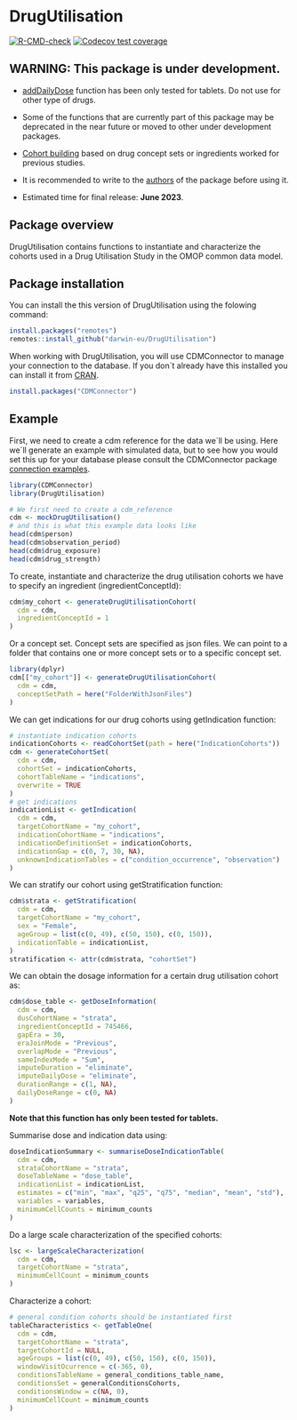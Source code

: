 
<!-- README.md is generated from README.Rmd. Please edit that file -->

# DrugUtilisation

<!-- badges: start -->

[![R-CMD-check](https://github.com/darwin-eu/DrugUtilisation/actions/workflows/R-CMD-check.yaml/badge.svg)](https://github.com/darwin-eu/DrugUtilisation/actions/workflows/R-CMD-check.yaml)
[![Codecov test
coverage](https://codecov.io/gh/darwin-eu/DrugUtilisation/branch/main/graph/badge.svg)](https://app.codecov.io/gh/darwin-eu/DrugUtilisation?branch=main)
<!-- badges: end -->

## WARNING: This package is under development.

- [addDailyDose](https://github.com/darwin-eu/DrugUtilisation/blob/main/R/addDailyDose.R)
  function has been only tested for tablets. Do not use for other type of drugs.

- Some of the functions that are currently part of this package may be
  deprecated in the near future or moved to other under development
  packages.

- [Cohort
  building](https://github.com/darwin-eu/DrugUtilisation/blob/main/R/generateDrugUtilisationCohort.R)
  based on drug concept sets or ingredients worked for previous studies.

- It is recommended to write to the
  [authors](https://github.com/darwin-eu/DrugUtilisation/blob/main/DESCRIPTION) of
  the package before using it.

- Estimated time for final release: **June 2023**.

## Package overview

DrugUtilisation contains functions to instantiate and characterize the
cohorts used in a Drug Utilisation Study in the OMOP common data model.

## Package installation

You can install the this version of DrugUtilisation using the folowing
command:

``` r
install.packages("remotes")
remotes::install_github("darwin-eu/DrugUtilisation")
```

When working with DrugUtilisation, you will use CDMConnector to manage
your connection to the database. If you don´t already have this
installed you can install it from
[CRAN](https://CRAN.R-project.org/package=CDMConnector).

``` r
install.packages("CDMConnector")
```

## Example

First, we need to create a cdm reference for the data we´ll be using.
Here we´ll generate an example with simulated data, but to see how you
would set this up for your database please consult the CDMConnector
package [connection
examples](https://darwin-eu.github.io/CDMConnector/articles/DBI_connection_examples.html).

``` r
library(CDMConnector)
library(DrugUtilisation)

# We first need to create a cdm_reference
cdm <- mockDrugUtilisation()
# and this is what this example data looks like
head(cdm$person)
head(cdm$observation_period)
head(cdm$drug_exposure)
head(cdm$drug_strength)
```

To create, instantiate and characterize the drug utilisation cohorts we
have to specify an ingredient (ingredientConceptId):

``` r
cdm$my_cohort <- generateDrugUtilisationCohort(
  cdm = cdm,
  ingredientConceptId = 1
)
```

Or a concept set. Concept sets are specified as json files. We can point
to a folder that contains one or more concept sets or to a specific
concept set.

``` r
library(dplyr)
cdm[["my_cohort"]] <- generateDrugUtilisationCohort(
  cdm = cdm,
  conceptSetPath = here("FolderWithJsonFiles")
)
```

We can get indications for our drug cohorts using getIndication
function:

``` r
# instantiate indication cohorts
indicationCohorts <- readCohortSet(path = here("IndicationCohorts"))
cdm <- generateCohortSet(
  cdm = cdm,
  cohortSet = indicationCohorts,
  cohortTableName = "indications",
  overwrite = TRUE
)
# get indications
indicationList <- getIndication(
  cdm = cdm,
  targetCohortName = "my_cohort",
  indicationCohortName = "indications",
  indicationDefinitionSet = indicationCohorts,
  indicationGap = c(0, 7, 30, NA),
  unknownIndicationTables = c("condition_occurrence", "observation")
)
```

We can stratify our cohort using getStratification function:

``` r
cdm$strata <- getStratification(
  cdm = cdm,
  targetCohortName = "my_cohort",
  sex = "Female",
  ageGroup = list(c(0, 49), c(50, 150), c(0, 150)),
  indicationTable = indicationList,
)
stratification <- attr(cdm$strata, "cohortSet")
```

We can obtain the dosage information for a certain drug utilisation
cohort as:

``` r
cdm$dose_table <- getDoseInformation(
  cdm = cdm,
  dusCohortName = "strata",
  ingredientConceptId = 745466,
  gapEra = 30,
  eraJoinMode = "Previous",
  overlapMode = "Previous",
  sameIndexMode = "Sum", 
  imputeDuration = "eliminate",
  imputeDailyDose = "eliminate",
  durationRange = c(1, NA),
  dailyDoseRange = c(0, NA)
)
```

**Note that this function has only been tested for tablets.**

Summarise dose and indication data using:

``` r
doseIndicationSummary <- summariseDoseIndicationTable(
  cdm = cdm,
  strataCohortName = "strata",
  doseTableName = "dose_table",
  indicationList = indicationList,
  estimates = c("min", "max", "q25", "q75", "median", "mean", "std"),
  variables = variables,
  minimumCellCounts = minimum_counts
)
```

Do a large scale characterization of the specified cohorts:

``` r
lsc <- largeScaleCharacterization(
  cdm = cdm,
  targetCohortName = "strata",
  minimumCellCount = minimum_counts
)
```

Characterize a cohort:

``` r
# general condition cohorts should be instantiated first
tableCharacteristics <- getTableOne(
  cdm = cdm,
  targetCohortName = "strata",
  targetCohortId = NULL,
  ageGroups = list(c(0, 49), c(50, 150), c(0, 150)),
  windowVisitOcurrence = c(-365, 0),
  conditionsTableName = general_conditions_table_name,
  conditionsSet = generalConditionsCohorts,
  conditionsWindow = c(NA, 0),
  minimumCellCount = minimum_counts
)
```

